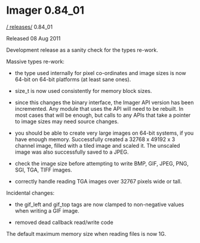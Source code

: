 # Imager 0.84_01

[ / ](..) [releases/](./) 0.84_01

Released 08 Aug 2011

Development release as a sanity check for the types re-work.

Massive types re-work:

 - the type used internally for pixel co-ordinates and image sizes is now 64-bit on 64-bit platforms (at least sane ones).

 - size_t is now used consistently for memory block sizes.

 - since this changes the binary interface, the Imager API version has been incremented. Any module that uses the API will need to be rebuilt. In most cases that will be enough, but calls to any APIs that take a pointer to image sizes may need source changes.

 - you should be able to create very large images on 64-bit systems, if you have enough memory. Successfully created a 32768 x 49192 x 3 channel image, filled with a tiled image and scaled it. The unscaled image was also successfully saved to a JPEG.

 - check the image size before attempting to write BMP, GIF, JPEG, PNG, SGI, TGA, TIFF images.

 - correctly handle reading TGA images over 32767 pixels wide or tall.

Incidental changes:

 - the gif_left and gif_top tags are now clamped to non-negative values when writing a GIF image.

 - removed dead callback read/write code

The default maximum memory size when reading files is now 1G.